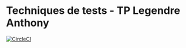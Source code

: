 # Techniques de tests - TP Legendre Anthony


[![CircleCI](https://circleci.com/gh/AnthonyLegendre/ceri-m1-test.svg?style=svg)](https://circleci.com/gh/AnthonyLegendre/ceri-m1-test)